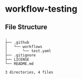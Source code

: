 # workflow-testing
 

## File Structure
```
.
├── .github
│   └── workflows
│       └── test.yaml
├── .gitignore
├── LICENSE
└── README.md

3 directories, 4 files
```
